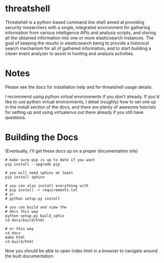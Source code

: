 threatshell
===========

Threatshell is a python-based command line shell aimed at providing security
researchers with a single, integrated environment for gathering information
from various intelligence APIs and analysis scripts, and storing all the
obtained information into one or more elasticsearch instances. The goal of
keeping the results in elasticsearch being to provide a historical search
mechanism for all of gathered information, and to start building a clever
event analyzer to assist in hunting and analysis activities.


Notes
=======

Please see the docs for installation help and for threatshell usage details.

I recommend using python virtual environments if you don't already. If you'd
like to use python virtual environments, I detail (roughly) how to set one up
in the install section of the docs, and there are plenty of awesome tutorials
for setting up and using virtualenvs out there already if you still have
questions.


Building the Docs
=================

(Eventually, I'll get these docs up on a proper documentation site)

    # make sure pip is up to date if you want
    pip install --upgrade pip

    # you will need sphinx at least
    pip install sphinx

    # you can also install everything with
    # pip install -r requirements.txt
    # or
    # python setup.py install

    # you can build and view the
    # docs this way
    python setup.py build_sphix
    cd docs/build/html

    # or this way
    cd docs
    make html
    cd build/html

Now you should be able to open index.html in a browser to navigate around
the built documentation.
